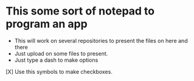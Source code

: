 # This some sort of notepad to program an app

- This will work on several repositories to present the files on here and there
- Just upload on some files to present.
- Just type a dash to make options

[X] Use this symbols to make checkboxes.

